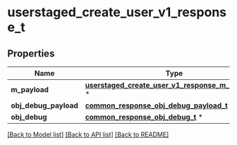 # userstaged_create_user_v1_response_t

## Properties
Name | Type | Description | Notes
------------ | ------------- | ------------- | -------------
**m_payload** | [**userstaged_create_user_v1_response_m_payload_t**](userstaged_create_user_v1_response_m_payload.md) \* |  | 
**obj_debug_payload** | [**common_response_obj_debug_payload_t**](common_response_obj_debug_payload.md) \* |  | [optional] 
**obj_debug** | [**common_response_obj_debug_t**](common_response_obj_debug.md) \* |  | [optional] 

[[Back to Model list]](../README.md#documentation-for-models) [[Back to API list]](../README.md#documentation-for-api-endpoints) [[Back to README]](../README.md)


